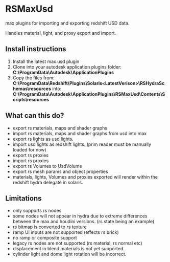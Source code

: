 # RSMaxUsd
max plugins for importing and exporting redshift USD data.

Handles material, light, and proxy export and import.

## Install instructions
1. Install the latest max usd plugin
1. Clone into your autodesk application plugins folder: **C:\ProgramData\Autodesk\ApplicationPlugins**
1. Copy the files from:  
**C:\ProgramData\Redshift\Plugins\Solaris\<LatestVerison>\RSHydraSchemas\resources**
into:  
**C:\ProgramData\Autodesk\ApplicationPlugins\RSMaxUsd\Contents\Scripts\resources**
## What can this do?
* export rs materials, maps and shader graphs
* import rs materials, maps and shader graphs from usd into max
* export rs lights as usd lights.
* import usd lights as redshift lights. (prim reader must be manually loaded for now)
* export rs proxies
* import rs proxies
* export rs Volumes to UsdVolume
* export rs mesh params and object properties
* materials, lights, Volumes and proxies exported will render within the redshift hydra delegate in solaris.

## Limitations
* only supports rs nodes
* some nodes will not appear in hydra due to extreme differences between the max and houdini versions. (rs state being an example)
* rs bitmap is converted to rs texture
* ramp UI inputs are not supported (effects rs brick)
* no ramp or composite support
* legacy rs nodes are not supported (rs material, rs normal etc)
* displacement in blend materials is not yet supported.
* cylinder light and dome light rotation will be incorrect.